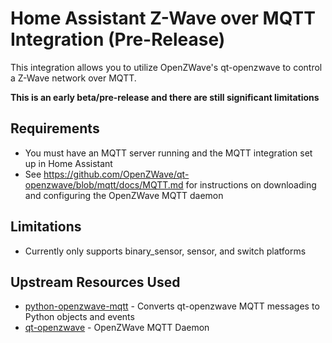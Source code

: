 # Home Assistant Z-Wave over MQTT Integration (Pre-Release)
This integration allows you to utilize OpenZWave's qt-openzwave to control a Z-Wave network over MQTT.

**This is an early beta/pre-release and there are still significant limitations**

## Requirements
- You must have an MQTT server running and the MQTT integration set up in Home Assistant
- See https://github.com/OpenZWave/qt-openzwave/blob/mqtt/docs/MQTT.md for instructions on downloading and configuring the OpenZWave MQTT daemon

## Limitations
- Currently only supports binary_sensor, sensor, and switch platforms

## Upstream Resources Used
- [python-openzwave-mqtt](https://github.com/cgarwood/python-openzwave-mqtt) - Converts qt-openzwave MQTT messages to Python objects and events
- [qt-openzwave](https://github.com/OpenZWave/qt-openzwave/tree/mqtt) - OpenZWave MQTT Daemon